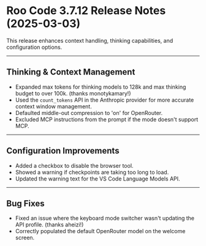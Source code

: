 # Roo Code 3.7.12 Release Notes (2025-03-03)

This release enhances context handling, thinking capabilities, and configuration options.

---

## Thinking & Context Management

*   Expanded max tokens for thinking models to 128k and max thinking budget to over 100k. (thanks monotykamary!)
*   Used the `count_tokens` API in the Anthropic provider for more accurate context window management.
*   Defaulted middle-out compression to 'on' for OpenRouter.
*   Excluded MCP instructions from the prompt if the mode doesn't support MCP.

---

## Configuration Improvements

*   Added a checkbox to disable the browser tool.
*   Showed a warning if checkpoints are taking too long to load.
*   Updated the warning text for the VS Code Language Models API.

---

## Bug Fixes

*   Fixed an issue where the keyboard mode switcher wasn't updating the API profile. (thanks aheizi!)
*   Correctly populated the default OpenRouter model on the welcome screen.